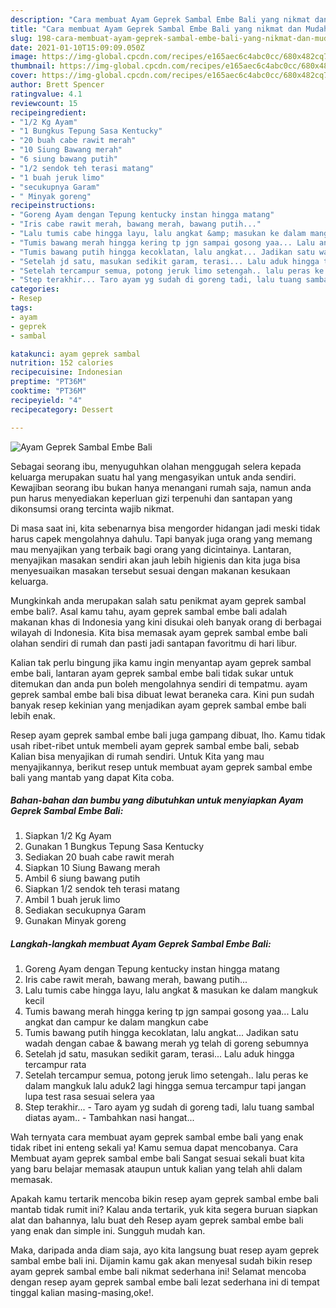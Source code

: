 ```yaml
---
description: "Cara membuat Ayam Geprek Sambal Embe Bali yang nikmat dan Mudah Dibuat"
title: "Cara membuat Ayam Geprek Sambal Embe Bali yang nikmat dan Mudah Dibuat"
slug: 198-cara-membuat-ayam-geprek-sambal-embe-bali-yang-nikmat-dan-mudah-dibuat
date: 2021-01-10T15:09:09.050Z
image: https://img-global.cpcdn.com/recipes/e165aec6c4abc0cc/680x482cq70/ayam-geprek-sambal-embe-bali-foto-resep-utama.jpg
thumbnail: https://img-global.cpcdn.com/recipes/e165aec6c4abc0cc/680x482cq70/ayam-geprek-sambal-embe-bali-foto-resep-utama.jpg
cover: https://img-global.cpcdn.com/recipes/e165aec6c4abc0cc/680x482cq70/ayam-geprek-sambal-embe-bali-foto-resep-utama.jpg
author: Brett Spencer
ratingvalue: 4.1
reviewcount: 15
recipeingredient:
- "1/2 Kg Ayam"
- "1 Bungkus Tepung Sasa Kentucky"
- "20 buah cabe rawit merah"
- "10 Siung Bawang merah"
- "6 siung bawang putih"
- "1/2 sendok teh terasi matang"
- "1 buah jeruk limo"
- "secukupnya Garam"
- " Minyak goreng"
recipeinstructions:
- "Goreng Ayam dengan Tepung kentucky instan hingga matang"
- "Iris cabe rawit merah, bawang merah, bawang putih..."
- "Lalu tumis cabe hingga layu, lalu angkat &amp; masukan ke dalam mangkuk kecil"
- "Tumis bawang merah hingga kering tp jgn sampai gosong yaa... Lalu angkat dan campur ke dalam mangkun cabe"
- "Tumis bawang putih hingga kecoklatan, lalu angkat... Jadikan satu wadah dengan cabae &amp; bawang merah yg telah di goreng sebumnya"
- "Setelah jd satu, masukan sedikit garam, terasi... Lalu aduk hingga tercampur rata"
- "Setelah tercampur semua, potong jeruk limo setengah.. lalu peras ke dalam mangkuk lalu aduk2 lagi hingga semua tercampur tapi jangan lupa test rasa sesuai selera yaa"
- "Step terakhir... Taro ayam yg sudah di goreng tadi, lalu tuang sambal diatas ayam.. Tambahkan nasi hangat..."
categories:
- Resep
tags:
- ayam
- geprek
- sambal

katakunci: ayam geprek sambal 
nutrition: 152 calories
recipecuisine: Indonesian
preptime: "PT36M"
cooktime: "PT36M"
recipeyield: "4"
recipecategory: Dessert

---
```



![Ayam Geprek Sambal Embe Bali](https://img-global.cpcdn.com/recipes/e165aec6c4abc0cc/680x482cq70/ayam-geprek-sambal-embe-bali-foto-resep-utama.jpg)

Sebagai seorang ibu, menyuguhkan olahan menggugah selera kepada keluarga merupakan suatu hal yang mengasyikan untuk anda sendiri. Kewajiban seorang ibu bukan hanya menangani rumah saja, namun anda pun harus menyediakan keperluan gizi terpenuhi dan santapan yang dikonsumsi orang tercinta wajib nikmat.

Di masa  saat ini, kita sebenarnya bisa mengorder hidangan jadi meski tidak harus capek mengolahnya dahulu. Tapi banyak juga orang yang memang mau menyajikan yang terbaik bagi orang yang dicintainya. Lantaran, menyajikan masakan sendiri akan jauh lebih higienis dan kita juga bisa menyesuaikan masakan tersebut sesuai dengan makanan kesukaan keluarga. 



Mungkinkah anda merupakan salah satu penikmat ayam geprek sambal embe bali?. Asal kamu tahu, ayam geprek sambal embe bali adalah makanan khas di Indonesia yang kini disukai oleh banyak orang di berbagai wilayah di Indonesia. Kita bisa memasak ayam geprek sambal embe bali olahan sendiri di rumah dan pasti jadi santapan favoritmu di hari libur.

Kalian tak perlu bingung jika kamu ingin menyantap ayam geprek sambal embe bali, lantaran ayam geprek sambal embe bali tidak sukar untuk ditemukan dan anda pun boleh mengolahnya sendiri di tempatmu. ayam geprek sambal embe bali bisa dibuat lewat beraneka cara. Kini pun sudah banyak resep kekinian yang menjadikan ayam geprek sambal embe bali lebih enak.

Resep ayam geprek sambal embe bali juga gampang dibuat, lho. Kamu tidak usah ribet-ribet untuk membeli ayam geprek sambal embe bali, sebab Kalian bisa menyajikan di rumah sendiri. Untuk Kita yang mau menyajikannya, berikut resep untuk membuat ayam geprek sambal embe bali yang mantab yang dapat Kita coba.

<!--inarticleads1-->

##### Bahan-bahan dan bumbu yang dibutuhkan untuk menyiapkan Ayam Geprek Sambal Embe Bali:

1. Siapkan 1/2 Kg Ayam
1. Gunakan 1 Bungkus Tepung Sasa Kentucky
1. Sediakan 20 buah cabe rawit merah
1. Siapkan 10 Siung Bawang merah
1. Ambil 6 siung bawang putih
1. Siapkan 1/2 sendok teh terasi matang
1. Ambil 1 buah jeruk limo
1. Sediakan secukupnya Garam
1. Gunakan  Minyak goreng




<!--inarticleads2-->

##### Langkah-langkah membuat Ayam Geprek Sambal Embe Bali:

1. Goreng Ayam dengan Tepung kentucky instan hingga matang
1. Iris cabe rawit merah, bawang merah, bawang putih...
1. Lalu tumis cabe hingga layu, lalu angkat &amp; masukan ke dalam mangkuk kecil
1. Tumis bawang merah hingga kering tp jgn sampai gosong yaa... Lalu angkat dan campur ke dalam mangkun cabe
1. Tumis bawang putih hingga kecoklatan, lalu angkat... Jadikan satu wadah dengan cabae &amp; bawang merah yg telah di goreng sebumnya
1. Setelah jd satu, masukan sedikit garam, terasi... Lalu aduk hingga tercampur rata
1. Setelah tercampur semua, potong jeruk limo setengah.. lalu peras ke dalam mangkuk lalu aduk2 lagi hingga semua tercampur tapi jangan lupa test rasa sesuai selera yaa
1. Step terakhir... - Taro ayam yg sudah di goreng tadi, lalu tuang sambal diatas ayam.. - Tambahkan nasi hangat...




Wah ternyata cara membuat ayam geprek sambal embe bali yang enak tidak ribet ini enteng sekali ya! Kamu semua dapat mencobanya. Cara Membuat ayam geprek sambal embe bali Sangat sesuai sekali buat kita yang baru belajar memasak ataupun untuk kalian yang telah ahli dalam memasak.

Apakah kamu tertarik mencoba bikin resep ayam geprek sambal embe bali mantab tidak rumit ini? Kalau anda tertarik, yuk kita segera buruan siapkan alat dan bahannya, lalu buat deh Resep ayam geprek sambal embe bali yang enak dan simple ini. Sungguh mudah kan. 

Maka, daripada anda diam saja, ayo kita langsung buat resep ayam geprek sambal embe bali ini. Dijamin kamu gak akan menyesal sudah bikin resep ayam geprek sambal embe bali nikmat sederhana ini! Selamat mencoba dengan resep ayam geprek sambal embe bali lezat sederhana ini di tempat tinggal kalian masing-masing,oke!.

